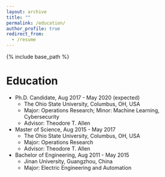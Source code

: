 ```yaml
---
layout: archive
title: ""
permalink: /education/
author_profile: true
redirect_from:
  - /resume
---
```


{% include base_path %}

Education
======
* Ph.D. Candidate, Aug 2017 - May 2020 (expected)
  * The Ohio State University, Columbus, OH, USA
  * Major: Operations Research; Minor: Machine Learning, Cybersecurity
  * Advisor: Theodore T. Allen
* Master of Science, Aug 2015 - May 2017
  * The Ohio State University, Columbus, OH, USA
  * Major: Operations Research
  * Advisor: Theodore T. Allen
* Bachelor of Engineering, Aug 2011 - May 2015
  * Jinan University, Guangzhou, China
  * Major: Electric Engineering and Automation


